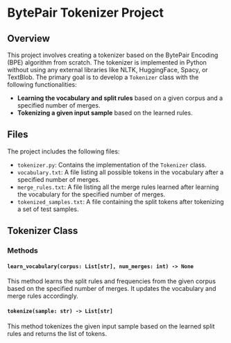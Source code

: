 # BytePair Tokenizer Project

## Overview

This project involves creating a tokenizer based on the BytePair Encoding (BPE) algorithm from scratch. The tokenizer is implemented in Python without using any external libraries like NLTK, HuggingFace, Spacy, or TextBlob. The primary goal is to develop a `Tokenizer` class with the following functionalities:

- **Learning the vocabulary and split rules** based on a given corpus and a specified number of merges.
- **Tokenizing a given input sample** based on the learned rules.

## Files

The project includes the following files:

- `tokenizer.py`: Contains the implementation of the `Tokenizer` class.
- `vocabulary.txt`: A file listing all possible tokens in the vocabulary after a specified number of merges.
- `merge_rules.txt`: A file listing all the merge rules learned after learning the vocabulary for the specified number of merges.
- `tokenized_samples.txt`: A file containing the split tokens after tokenizing a set of test samples.

## Tokenizer Class

### Methods

#### `learn_vocabulary(corpus: List[str], num_merges: int) -> None`

This method learns the split rules and frequencies from the given corpus based on the specified number of merges. It updates the vocabulary and merge rules accordingly.

#### `tokenize(sample: str) -> List[str]`

This method tokenizes the given input sample based on the learned split rules and returns the list of tokens.
